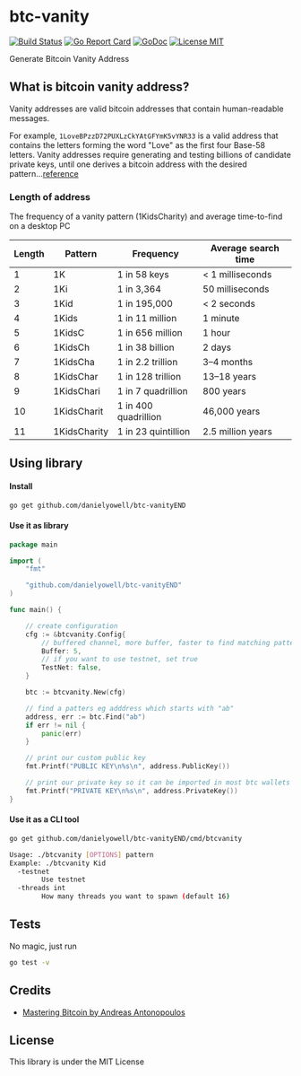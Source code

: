 # btc-vanity

[![Build Status](https://travis-ci.org/MarinX/btc-vanity.svg?branch=master)](https://travis-ci.org/MarinX/btc-vanity)
[![Go Report Card](https://goreportcard.com/badge/github.com/danielyowell/btc-vanityEND)](https://goreportcard.com/report/github.com/danielyowell/btc-vanityEND)
[![GoDoc](https://godoc.org/github.com/danielyowell/btc-vanityEND?status.svg)](https://godoc.org/github.com/danielyowell/btc-vanityEND)
[![License MIT](https://img.shields.io/badge/license-MIT-brightgreen.svg?style=flat)](LICENSE)

Generate Bitcoin Vanity Address

## What is bitcoin vanity address?
Vanity addresses are valid bitcoin addresses that contain human-readable messages. 

For example, `1LoveBPzzD72PUXLzCkYAtGFYmK5vYNR33` is a valid address that contains the letters forming the word "Love" as the first four Base-58 letters. Vanity addresses require generating and testing billions of candidate private keys, until one derives a bitcoin address with the desired pattern...[reference](https://github.com/bitcoinbook/bitcoinbook/blob/develop/ch04.asciidoc)


### Length of address
The frequency of a vanity pattern (1KidsCharity) and average time-to-find on a desktop PC

| Length | Pattern      | Frequency            | Average search time |
|--------|--------------|----------------------|---------------------|
| 1      | 1K           | 1 in 58 keys         | < 1 milliseconds    |
| 2      | 1Ki          | 1 in 3,364           | 50 milliseconds     |
| 3      | 1Kid         | 1 in 195,000         | < 2 seconds         |
| 4      | 1Kids        | 1 in 11 million      | 1 minute            |
| 5      | 1KidsC       | 1 in 656 million     | 1 hour              |
| 6      | 1KidsCh      | 1 in 38 billion      | 2 days              |
| 7      | 1KidsCha     | 1 in 2.2 trillion    | 3–4 months          |
| 8      | 1KidsChar    | 1 in 128 trillion    | 13–18 years         |
| 9      | 1KidsChari   | 1 in 7 quadrillion   | 800 years           |
| 10     | 1KidsCharit  | 1 in 400 quadrillion | 46,000 years        |
| 11     | 1KidsCharity | 1 in 23 quintillion  | 2.5 million years   |

## Using library
#### Install
```sh
go get github.com/danielyowell/btc-vanityEND
```

#### Use it as library

```go
package main

import (
	"fmt"

	"github.com/danielyowell/btc-vanityEND"
)

func main() {

	// create configuration
	cfg := &btcvanity.Config{
		// buffered channel, more buffer, faster to find matching pattern
		Buffer: 5,
		// if you want to use testnet, set true
		TestNet: false,
	}

	btc := btcvanity.New(cfg)

	// find a patters eg adddress which starts with "ab"
	address, err := btc.Find("ab")
	if err != nil {
		panic(err)
	}

	// print our custom public key
	fmt.Printf("PUBLIC KEY\n%s\n", address.PublicKey())

	// print our private key so it can be imported in most btc wallets
	fmt.Printf("PRIVATE KEY\n%s\n", address.PrivateKey())
}

```

#### Use it as a CLI tool
```sh
go get github.com/danielyowell/btc-vanityEND/cmd/btcvanity
```
```sh
Usage: ./btcvanity [OPTIONS] pattern
Example: ./btcvanity Kid
  -testnet
        Use testnet
  -threads int
        How many threads you want to spawn (default 16)
```

## Tests
No magic, just run

```sh
go test -v
```

## Credits
- [Mastering Bitcoin by Andreas Antonopoulos](https://github.com/bitcoinbook/bitcoinbook)

## License
This library is under the MIT License

